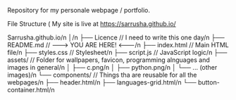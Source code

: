 Repository for my personale webpage / portfolio.

File Structure (
My site is live at https://sarrusha.github.io/

Sarrusha.github.io/n
│/n
├── Licence          // I need to write this one day/n
├── README.md        // ---> YOU ARE HERE! <---/n
├── index.html       // Main HTML file/n
├── styles.css       // Stylesheet/n
├── script.js        // JavaScript logic/n
├── assets/          // Folder for wallpapers, favicon, programming alnguages and images in general/n
│   ├── c.png/n
│   ├── python.png/n
│   └── ... (other images)/n
└── components/      // Things tha are reusable for all the webpages/n
    ├── header.html/n
    ├── languages-grid.html/n
    └── button-container.html/n
